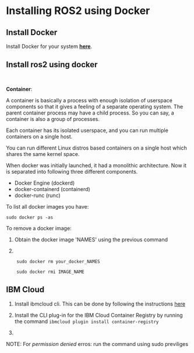# Installing ROS2 using Docker

## Install Docker

Install Docker for your system __[here](https://docs.docker.com/engine/install/)__.

## Install ros2 using docker

```
	

```


**Container**:

A container is basically a process with enough isolation of userspace components so that it gives a feeling of a separate operating system.
The parent container process may have a child process. So you can say, a container is also a group of processes.

Each container has its isolated userspace, and you can run multiple containers on a single host.

You can run different Linux distros based containers on a single host which shares the same kernel space.


When docker was initially launched, it had a monolithic architecture. Now it is separated into following three different components.

* Docker Engine (dockerd)
* docker-containerd (containerd)
* docker-runc (runc)


To list all docker images you have:

```
sudo docker ps -as
```

To remove a docker image:
1. Obtain the docker image 'NAMES' using the previous command

2.
```
	sudo docker rm your_docker_NAMES

	sudo docker rmi IMAGE_NAME
```


## IBM Cloud

1. Install ibmcloud cli. This can be done by following the instructions [here](https://cloud.ibm.com/docs/cli?topic=cli-install-ibmcloud-cli)

2. Install the  CLI plug-in for the IBM Cloud Container Registry by running the command ```ibmcloud plugin install container-registry```

3. 




NOTE: For *permission denied* erros: run the command using sudo previliges
